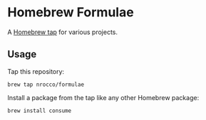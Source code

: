# Homebrew Formulae

A [Homebrew tap] for various projects.

[Homebrew tap]: https://github.com/Homebrew/homebrew/blob/master/share/doc/homebrew/brew-tap.md

## Usage

Tap this repository:

    brew tap nrocco/formulae

Install a package from the tap like any other Homebrew package:

    brew install consume
